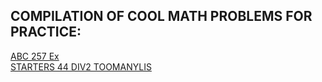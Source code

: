**COMPILATION OF COOL MATH PROBLEMS FOR PRACTICE:**
--

[ABC 257 Ex](https://atcoder.jp/contests/abc257/tasks/abc257_h?lang=en)\
[STARTERS 44 DIV2 TOOMANYLIS](https://www.codechef.com/START44B/problems/TOOMANYLIS)
